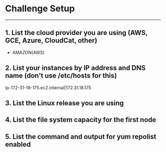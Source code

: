 # Challenge Setup #

----------


## 1. List the cloud provider you are using (AWS, GCE, Azure, CloudCat, other) ##

- AMAZON(AWS)

## 2. List your instances by IP address and DNS name (don't use /etc/hosts for this) ##

ip-172-31-18-175.ec2.internal|172.31.18.175 



## 3. List the Linux release you are using ##

## 4. List the file system capacity for the first node ##

## 5. List the command and output for yum repolist enabled ##

